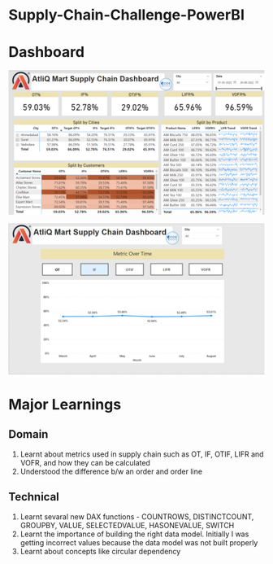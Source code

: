# Supply-Chain-Challenge-PowerBI

# Dashboard

![alt text](https://github.com/shravankshenoy/Supply-Chain-Challenge-PowerBI/blob/main/Supply%20Chain%20Dashboard%20Image.png?raw=true)

![alt text](https://github.com/shravankshenoy/Supply-Chain-Challenge-PowerBI/blob/main/Trend%20Analysis%20Image.png?raw=true)


# Major Learnings

## Domain
1. Learnt about metrics used in supply chain such as OT, IF, OTIF, LIFR and VOFR, and how they can be calculated
2. Understood the difference b/w an order and order line

## Technical

1. Learnt sevaral new DAX functions - COUNTROWS, DISTINCTCOUNT, GROUPBY, VALUE, SELECTEDVALUE, HASONEVALUE, SWITCH
2. Learnt the importance of building the right data model. Initially I was getting incorrect values because the data model was not built properly
3. Learnt about concepts like circular dependency
